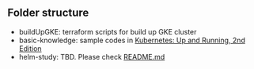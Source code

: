 ## Folder structure
- buildUpGKE: terraform scripts for build up GKE cluster
- basic-knowledge: sample codes in [Kubernetes: Up and Running, 2nd Edition](https://www.oreilly.com/library/view/kubernetes-up-and/9781492046523/)
- helm-study: TBD. Please check [README.md](./helm-study/)
